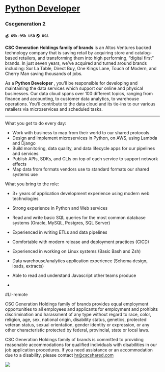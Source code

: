 # [Python Developer](https://www.remotewlb.com/apply/python-developer-42514)  
### Cscgeneration 2  
#### `💰 65k-95k USD` `🌎 USA`  

**CSC Generation Holdings family of brands** is an Altos Ventures backed technology company that is saving retail by acquiring store and catalog-based retailers, and transforming them into high performing, “digital first” brands. In just seven years, we’ve acquired and turned around brands including: Sur La Table, Direct Buy, One Kings Lane, Touch of Modern, and Cherry Man saving thousands of jobs.

As a **Python Developer** , you'll be responsible for developing and maintaining the data services which support our online and physical businesses. Our data cloud spans over 100 different topics, ranging from finance and accounting, to customer data analytics, to warehouse operations. You'll contribute to the data cloud and its tie-ins to our various retailers via microservices and scheduled tasks.

****

  
  

What you get to do every day:

  * Work with business to map from their world to our shared protocols
  * Design and implement microservices in Python, on AWS, using Lambda and Django
  * Build monitoring, data quality, and data lifecycle apps for our pipelines and services
  * Publish APIs, SDKs, and CLIs on top of each service to support network effects
  * Map data from formats vendors use to standard formats our shared systems use

  
  

What you bring to the role:

  * 3+ years of application development experience using modern web technologies
  * Strong experience in Python and Web services
  * Read and write basic SQL queries for the most common database systems (Oracle, MySQL, Postgres, SQL Server)
  * Experienced in writing ETLs and data pipelines 
  * Comfortable with modern release and deployment practices (CICD)
  * Experienced in working on Linux systems (Basic Bash and Zsh)
  * Data warehouse/analytics application experience (Schema design, loads, extracts)
  * Able to read and understand Javascript other teams produce

  
  

  * 

#LI-remote

CSC Generation Holdings family of brands provides equal employment opportunities to all employees and applicants for employment and prohibits discrimination and harassment of any type without regard to race, color, religion, age, sex, national origin, disability status, genetics, protected veteran status, sexual orientation, gender identity or expression, or any other characteristic protected by federal, provincial, state or local laws.

CSC Generation Holdings family of brands is committed to providing reasonable accommodations for qualified individuals with disabilities in our job application procedures. If you need assistance or an accommodation due to a disability, please contact hr@cscshared.com

![](https://remotive.com/job/track/1895576/blank.gif?source=public_api)

